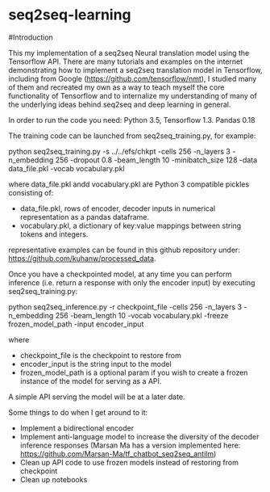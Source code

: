 # seq2seq-learning

#Introduction

This my implementation of a seq2seq Neural translation model using the Tensorflow API. There are many tutorials and examples on the internet demonstrating how to implement a seq2seq translation model in Tensorflow, including from Google (https://github.com/tensorflow/nmt), I studied many of them and recreated my own as a way to teach myself the core functionality of Tensorflow and to internalize my understanding of many of the underlying ideas behind seq2seq and deep learning in general.

In order to run the code you need: Python 3.5, Tensorflow 1.3. Pandas 0.18

The training code can be launched from seq2seq_training.py, for example: 

python seq2seq_training.py -s ../../efs/chkpt -cells 256 -n_layers 3 -n_embedding 256 -dropout 0.8 -beam_length 10 -minibatch_size 128 -data data_file.pkl -vocab vocabulary.pkl

where data_file.pkl andd vocabulary.pkl are Python 3 compatible pickles consisting of:
  
  - data_file.pkl, rows of encoder, decoder inputs in numerical representation as a pandas dataframe.
  - vocabulary.pkl, a dictionary of key:value mappings between string tokens and integers. 
  
representative examples can be found in this github repository under: https://github.com/kuhanw/processed_data.

Once you have a checkpointed model, at any time you can perform inference (i.e. return a response with only the encoder input) by
executing seq2seq_training.py:

python seq2seq_inference.py -r checkpoint_file -cells 256 -n_layers 3 -n_embedding 256 -beam_length 10 -vocab vocabulary.pkl	-freeze frozen_model_path -input encoder_input 

where

  - checkpoint_file is the checkpoint to restore from
  - encoder_input is the string input to the model
  - frozen_model_path is a optional param if you wish to create a frozen instance of the model for serving as a API.
  
A simple API serving the model will be at a later date.

Some things to do when I get around to it:

  - Implement a bidirectional encoder
  - Implement anti-language model to increase the diversity of the decoder inference responses (Marsan Ma has a version implemented here: https://github.com/Marsan-Ma/tf_chatbot_seq2seq_antilm)
  - Clean up API code to use frozen models instead of restoring from checkpoint
  - Clean up notebooks
